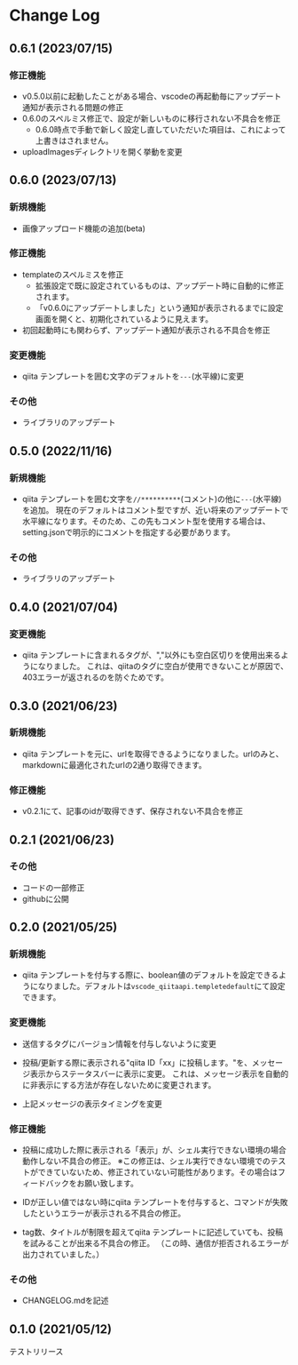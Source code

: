# Change Log

## 0.6.1 (2023/07/15)

### 修正機能

- v0.5.0以前に起動したことがある場合、vscodeの再起動毎にアップデート通知が表示される問題の修正
- 0.6.0のスペルミス修正で、設定が新しいものに移行されない不具合を修正
  - 0.6.0時点で手動で新しく設定し直していただいた項目は、これによって上書きはされません。
- uploadImagesディレクトリを開く挙動を変更


## 0.6.0 (2023/07/13)

### 新規機能

- 画像アップロード機能の追加(beta)

### 修正機能

- templateのスペルミスを修正
    - 拡張設定で既に設定されているものは、アップデート時に自動的に修正されます。
    - 「v0.6.0にアップデートしました」という通知が表示されるまでに設定画面を開くと、初期化されているように見えます。
- 初回起動時にも関わらず、アップデート通知が表示される不具合を修正

### 変更機能

- qiita テンプレートを囲む文字のデフォルトを`---`(水平線)に変更

### その他

- ライブラリのアップデート


## 0.5.0 (2022/11/16)

### 新規機能

- qiita テンプレートを囲む文字を`//**********`(コメント)の他に`---`(水平線)を追加。
現在のデフォルトはコメント型ですが、近い将来のアップデートで水平線になります。そのため、この先もコメント型を使用する場合は、setting.jsonで明示的にコメントを指定する必要があります。

### その他

- ライブラリのアップデート



## 0.4.0 (2021/07/04)

### 変更機能

- qiita テンプレートに含まれるタグが、","以外にも空白区切りを使用出来るようになりました。
これは、qiitaのタグに空白が使用できないことが原因で、403エラーが返されるのを防ぐためです。



## 0.3.0 (2021/06/23)

### 新規機能

- qiita テンプレートを元に、urlを取得できるようになりました。urlのみと、markdownに最適化されたurlの2通り取得できます。

### 修正機能

- v0.2.1にて、記事のidが取得できず、保存されない不具合を修正


## 0.2.1 (2021/06/23)

### その他

- コードの一部修正
- githubに公開

## 0.2.0 (2021/05/25)

### 新規機能

- qiita テンプレートを付与する際に、boolean値のデフォルトを設定できるようになりました。デフォルトは`vscode_qiitaapi.templetedefault`にて設定できます。

### 変更機能

- 送信するタグにバージョン情報を付与しないように変更

- 投稿/更新する際に表示される"qiita ID「xx」に投稿します。"を、メッセージ表示からステータスバーに表示に変更。
これは、メッセージ表示を自動的に非表示にする方法が存在しないために変更されます。

- 上記メッセージの表示タイミングを変更

### 修正機能

- 投稿に成功した際に表示される「表示」が、シェル実行できない環境の場合動作しない不具合の修正。
※この修正は、シェル実行できない環境でのテストができていないため、修正されていない可能性があります。その場合はフィードバックをお願い致します。

- IDが正しい値ではない時にqiita テンプレートを付与すると、コマンドが失敗したというエラーが表示される不具合の修正。

- tag数、タイトルが制限を超えてqiita テンプレートに記述していても、投稿を試みることが出来る不具合の修正。
（この時、通信が拒否されるエラーが出力されていました。）

### その他

- CHANGELOG.mdを記述



## 0.1.0 (2021/05/12)

テストリリース

